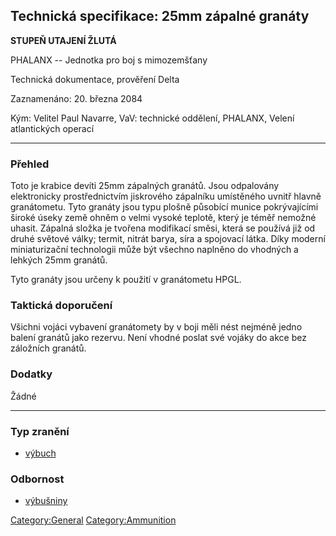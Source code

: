## Technická specifikace: 25mm zápalné granáty

**STUPEŇ UTAJENÍ ŽLUTÁ**

PHALANX -- Jednotka pro boj s mimozemšťany

Technická dokumentace, prověření Delta

Zaznamenáno: 20. března 2084

Kým: Velitel Paul Navarre, VaV: technické oddělení, PHALANX, Velení
atlantických operací

------------------------------------------------------------------------

### Přehled

Toto je krabice devíti 25mm zápalných granátů. Jsou odpalovány
elektronicky prostřednictvím jiskrového zápalníku umístěného uvnitř
hlavně granátometu. Tyto granáty jsou typu plošně působící munice
pokrývajícími široké úseky země ohněm o velmi vysoké teplotě, který je
téměř nemožné uhasit. Zápalná složka je tvořena modifikací směsi, která
se používá již od druhé světové války; termit, nitrát barya, síra a
spojovací látka. Díky moderní miniaturizační technologii může být
všechno naplněno do vhodných a lehkých 25mm granátů.

Tyto granáty jsou určeny k použití v granátometu HPGL.

### Taktická doporučení

Všichni vojáci vybavení granátomety by v boji měli nést nejméně jedno
balení granátů jako rezervu. Není vhodné poslat své vojáky do akce bez
záložních granátů.

### Dodatky

Žádné

------------------------------------------------------------------------

### Typ zranění

- [výbuch](Damage/blast "wikilink")

### Odbornost

- [výbušniny](Skills/explosive "wikilink")

[Category:General](Category:General "wikilink")
[Category:Ammunition](Category:Ammunition "wikilink")